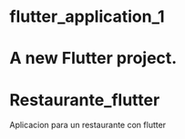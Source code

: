 
# flutter_application_1

A new Flutter project.
=======
# Restaurante_flutter
Aplicacion para un restaurante con flutter
